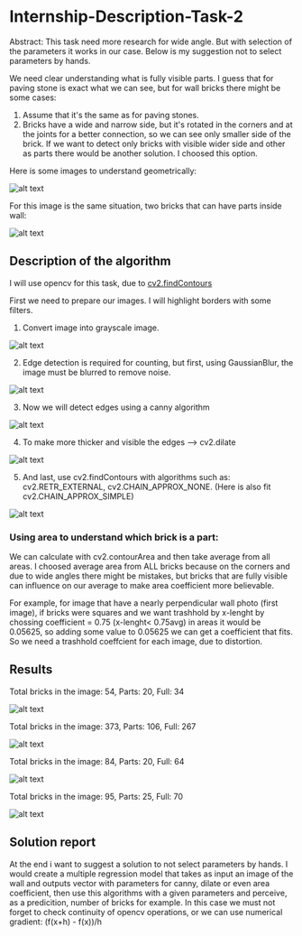 # Internship-Description-Task-2

Abstract: This task need more research for wide angle. But with selection of the parameters it works in our case. Below is my suggestion not to select parameters by hands.

We need clear understanding what is fully visible parts. I guess that for paving stone is exact what we can see, but for wall bricks there might be some cases:

1) Assume that it's the same as for paving stones.
2) Bricks have a wide and narrow side, but it's rotated in the corners and at the joints for a better connection, so we can see only smaller side of the brick. If we want to detect only bricks with visible wider side and other as parts there would be another solution. I choosed this option.

Here is some images to understand geometrically:

![alt text](images/results.PNG)

For this image is the same situation, two bricks that can have parts inside wall:

![alt text](images/results.PNG)

## Description of the algorithm

I will use opencv for this task, due to [cv2.findContours](https://docs.opencv.org/4.x/d3/dc0/group__imgproc__shape.html#gadf1ad6a0b82947fa1fe3c3d497f260e0)

First we need to prepare our images. I will highlight borders with some filters.

1) Convert image into grayscale image.

![alt text](images/results.PNG)

2) Edge detection is required for counting, but first, using GaussianBlur, the image must be blurred to remove noise.

![alt text](images/results.PNG)

3) Now we will detect edges using a canny algorithm

![alt text](images/results.PNG)

4) To make more thicker and visible the edges --> cv2.dilate


![alt text](images/results.PNG)

5) And last, use cv2.findContours with algorithms such as: cv2.RETR_EXTERNAL, cv2.CHAIN_APPROX_NONE. (Here is also fit cv2.CHAIN_APPROX_SIMPLE) 

![alt text](images/results.PNG)

### Using area to understand which brick is a part:

We can calculate with cv2.contourArea and then take average from all areas. I choosed average area from ALL bricks because on the corners and due to wide angles
there might be mistakes, but bricks that are fully visible can influence on our average to make area coefficient more believable.

For example, for image that have a nearly perpendicular wall photo (first image), if bricks were squares and we want trashhold by x-lenght by chossing coefficient = 0.75
(x-lenght< 0.75avg) in areas it would be 0.05625, so adding some value to 0.05625 we can get a coefficient that fits. So we need a trashhold coeffcient for each image, due to distortion.

## Results

Total bricks in the image: 54, Parts: 20, Full: 34

![alt text](images/results.PNG)

Total bricks in the image: 373, Parts: 106, Full: 267

![alt text](images/results.PNG)

Total bricks in the image: 84, Parts: 20, Full: 64

![alt text](images/results.PNG)

Total bricks in the image: 95, Parts: 25, Full: 70

![alt text](images/results.PNG)


## Solution report
At the end i want to suggest a solution to not select parameters by hands.
I would create a multiple regression model that takes as input an image of the wall and outputs
vector with parameters for canny, dilate or even area coefficient, then use this algorithms with a given parameters and perceive, as a predicition, number of bricks for example. In this case we must not forget to check continuity of opencv operations, or we can use numerical gradient: (f(x+h) - f(x))/h
